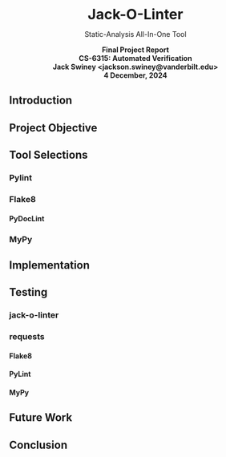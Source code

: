 <div style="text-align: center;">
  <h1 style="margin: 0;">Jack-O-Linter</h1>
  <p>Static-Analysis All-In-One Tool</p>
  <h4 style="margin: 0;">Final Project Report</h4>
  <h4 style="margin: 0;">CS-6315: Automated Verification</h4>
  <h4 style="margin: 0;">Jack Swiney &lt;jackson.swiney@vanderbilt.edu&gt;</h4>
  <h4 style="margin: 0;">4 December, 2024</h4>
</div>

## Introduction

## Project Objective

## Tool Selections

### Pylint

### Flake8

#### PyDocLint

### MyPy

## Implementation

## Testing

### jack-o-linter

### requests

#### Flake8

#### PyLint

#### MyPy

## Future Work

## Conclusion

